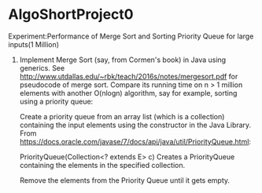 # AlgoShortProject0
Experiment:Performance of Merge Sort and Sorting Priority Queue for large inputs(1 Million) 

1. Implement Merge Sort (say, from Cormen's book) in Java using generics.
   See http://www.utdallas.edu/~rbk/teach/2016s/notes/mergesort.pdf for pseudocode of merge sort.
   Compare its running time on n > 1 million elements with another
   O(nlogn) algorithm, say for example, sorting using a priority queue:

   Create a priority queue from an array list (which is a collection)
   containing the input elements using the constructor in the Java Library. 
   From https://docs.oracle.com/javase/7/docs/api/java/util/PriorityQueue.html: 

   PriorityQueue(Collection<? extends E> c)
   Creates a PriorityQueue containing the elements in the specified collection.

   Remove the elements from the Priority Queue until it gets empty.

